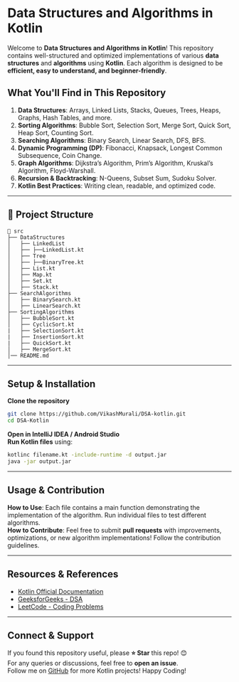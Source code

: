 # Data Structures and Algorithms in Kotlin

Welcome to **Data Structures and Algorithms in Kotlin**! This repository contains well-structured and optimized implementations of various **data structures** and **algorithms** using **Kotlin**. Each algorithm is designed to be **efficient, easy to understand, and beginner-friendly**.

## **What You'll Find in This Repository**
1. **Data Structures**: Arrays, Linked Lists, Stacks, Queues, Trees, Heaps, Graphs, Hash Tables, and more.  
2. **Sorting Algorithms**: Bubble Sort, Selection Sort, Merge Sort, Quick Sort, Heap Sort, Counting Sort.  
3. **Searching Algorithms**: Binary Search, Linear Search, DFS, BFS.  
4. **Dynamic Programming (DP)**: Fibonacci, Knapsack, Longest Common Subsequence, Coin Change.  
5. **Graph Algorithms**: Dijkstra’s Algorithm, Prim’s Algorithm, Kruskal’s Algorithm, Floyd-Warshall.  
6. **Recursion & Backtracking**: N-Queens, Subset Sum, Sudoku Solver.  
7. **Kotlin Best Practices**: Writing clean, readable, and optimized code.  

---

## 📂 **Project Structure**
```
📁 src
├── DataStructures
│   ├── LinkedList
│   ├── ├──LinkedList.kt
│   ├── Tree
│   ├── ├──BinaryTree.kt
│   ├── List.kt
│   ├── Map.kt
│   ├── Set.kt
│   ├── Stack.kt
├── SearchAlgorithms
│   ├── BinarySearch.kt
│   ├── LinearSearch.kt
├── SortingAlgorithms
│   ├── BubbleSort.kt
│   ├── CyclicSort.kt
|   ├── SelectionSort.kt
|   ├── InsertionSort.kt
|   ├── QuickSort.kt
│   ├── MergeSort.kt
│── README.md
```

---

## **Setup & Installation**
**Clone the repository**  
```bash
git clone https://github.com/VikashMurali/DSA-kotlin.git
cd DSA-Kotlin
```
**Open in IntelliJ IDEA / Android Studio**  
**Run Kotlin files** using:
```bash
kotlinc filename.kt -include-runtime -d output.jar
java -jar output.jar
```

---

## **Usage & Contribution**
**How to Use**: Each file contains a main function demonstrating the implementation of the algorithm. Run individual files to test different algorithms.  
**How to Contribute**: Feel free to submit **pull requests** with improvements, optimizations, or new algorithm implementations! Follow the contribution guidelines.

---

## **Resources & References**
- [Kotlin Official Documentation](https://kotlinlang.org/docs/home.html)
- [GeeksforGeeks - DSA](https://www.geeksforgeeks.org/data-structures/)
- [LeetCode - Coding Problems](https://leetcode.com/)

---

## **Connect & Support**
If you found this repository useful, please **⭐ Star** this repo! 😊  
For any queries or discussions, feel free to **open an issue**.  
Follow me on [GitHub](https://github.com/VikashMurali) for more Kotlin projects!
Happy Coding!
